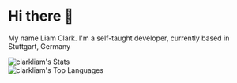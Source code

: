 # Hi there 👋

My name Liam Clark. I'm a self-taught developer, currently based in Stuttgart, Germany

![clarkliam's Stats](https://github-readme-stats.vercel.app/api?username=clarkliam&theme=dark&show_icons=true&hide_border=true&count_private=true) </br>
![clarkliam's Top Languages](https://github-readme-stats.vercel.app/api/top-langs/?username=clarkliam&theme=dark&show_icons=true&hide_border=true&layout=compact)
